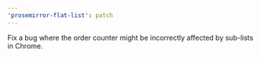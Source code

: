 ```yaml
---
'prosemirror-flat-list': patch
---
```


Fix a bug where the order counter might be incorrectly affected by sub-lists in Chrome.
